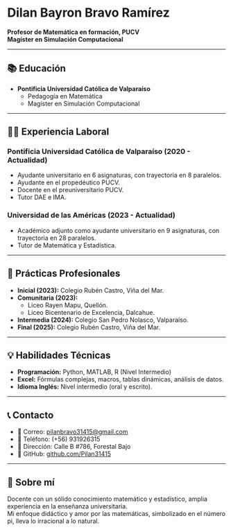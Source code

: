 
# Dilan Bayron Bravo Ramírez

**Profesor de Matemática en formación, PUCV**  
**Magíster en Simulación Computacional**

---

## 📚 Educación

- **Pontificia Universidad Católica de Valparaíso**  
  - Pedagogía en Matemática  
  - Magíster en Simulación Computacional  

---

## 👨‍🏫 Experiencia Laboral

### Pontificia Universidad Católica de Valparaíso (2020 - Actualidad)
- Ayudante universitario en 6 asignaturas, con trayectoria en 8 paralelos.
- Ayudante en el propedéutico PUCV.
- Docente en el preuniversitario PUCV.
- Tutor DAE e IMA.

### Universidad de las Américas (2023 - Actualidad)
- Académico adjunto como ayudante universitario en 9 asignaturas, con trayectoria en 28 paralelos.
- Tutor de Matemática y Estadística.

---

## 🏫 Prácticas Profesionales

- **Inicial (2023):** Colegio Rubén Castro, Viña del Mar.  
- **Comunitaria (2023):**  
  - Liceo Rayen Mapu, Quellón.
  - Liceo Bicentenario de Excelencia, Dalcahue.
- **Intermedia (2024):** Colegio San Pedro Nolasco, Valparaíso.
- **Final (2025):** Colegio Rubén Castro, Viña del Mar.
   
---

## 💡 Habilidades Técnicas

- **Programación:** Python, MATLAB, R (Nivel Intermedio)
- **Excel:** Fórmulas complejas, macros, tablas dinámicas, análisis de datos.
- **Idioma Inglés:** Nivel intermedio (oral y escrito).

---

## 📞 Contacto

- 📧 Correo: [pilanbravo31415@gmail.com](mailto:pilanbravo31415@gmail.com)
- 📱 Teléfono: (+56) 931926315
- 📍 Dirección: Calle B #786, Forestal Bajo
- 💼 GitHub: [github.com/Pilan31415](https://github.com/Pilan31415)

---

## 💬 Sobre mí

Docente con un sólido conocimiento matemático y estadístico, amplia experiencia en la enseñanza universitaria.  
Mi enfoque didáctico y amor por las matemáticas, simbolizado en el número pi, lleva lo irracional a lo natural.
